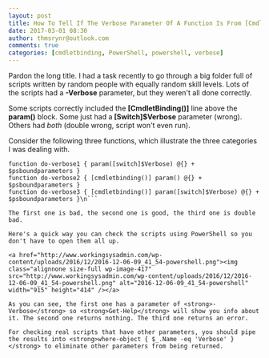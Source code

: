 ```yaml
---
layout: post
title: How To Tell If The Verbose Parameter Of A Function Is From [CmdletBinding()] Or Manually Added
date: 2017-03-01 08:30
author: thmsrynr@outlook.com
comments: true
categories: [cmdletbinding, PowerShell, powershell, verbose]
---
```

Pardon the long title. I had a task recently to go through a big folder full of scripts written by random people with equally random skill levels. Lots of the scripts had a <strong>-Verbose</strong> parameter, but they weren't all done correctly.

Some scripts correctly included the <strong>[CmdletBinding()]</strong> line above the <strong>param()</strong> block. Some just had a<strong> [Switch]$Verbose</strong> parameter (wrong). Others had <em>both </em>(double wrong, script won't even run).

Consider the following three functions, which illustrate the three categories I was dealing with.

<!--more-->

```
function do-verbose1 { param([switch]$Verbose) @{} + $psboundparameters }                  
function do-verbose2 { [cmdletbinding()] param() @{} + $psboundparameters }                
function do-verbose3 { [cmdletbinding()] param([switch]$Verbose) @{} + $psboundparameters }\n```

The first one is bad, the second one is good, the third one is double bad.

Here's a quick way you can check the scripts using PowerShell so you don't have to open them all up.

<a href="http://www.workingsysadmin.com/wp-content/uploads/2016/12/2016-12-06-09_41_54-powershell.png"><img class="alignnone size-full wp-image-417" src="http://www.workingsysadmin.com/wp-content/uploads/2016/12/2016-12-06-09_41_54-powershell.png" alt="2016-12-06-09_41_54-powershell" width="915" height="414" /></a>

As you can see, the first one has a parameter of <strong>-Verbose</strong> so <strong>Get-Help</strong> will show you info about it. The second one returns nothing. The third one returns an error.

For checking real scripts that have other parameters, you should pipe the results into <strong>where-object { $_.Name -eq 'Verbose' }</strong> to eliminate other parameters from being returned.
